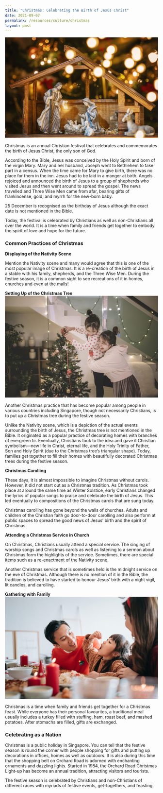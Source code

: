 ```yaml
---
title: "Christmas: Celebrating the Birth of Jesus Christ"
date: 2021-09-07
permalink: /resources/culture/christmas
layout: post
---
```

![Christmas Manger scene with figurines](/images/culture/christmas-manger-scene-with-figurines.jpg)

Christmas is an annual Christian festival that celebrates and commemorates the birth of Jesus Christ, the only son of God.

According to the Bible, Jesus was conceived by the Holy Spirit and born of the virgin Mary. Mary and her husband, Joseph went to Bethlehem to take part in a census.  When the time came for Mary to give birth, there was no place for them in the inn. Jesus had to be laid in a manger at birth.  Angels rejoiced and announced the birth of Jesus to a group of shepherds who visited Jesus and then went around to spread the gospel. The news travelled and Three Wise Men came from afar, bearing gifts of frankincense, gold, and myrrh for the new-born baby.

25 December is recognised as the birthday of Jesus although the exact date is not mentioned in the Bible.

Today, the festival is celebrated by Christians as well as non-Christians all over the world. It is a time when family and friends get together to embody the spirit of love and hope for the future.

### Common Practices of Christmas

**Displaying of the Nativity Scene**

Mention the Nativity scene and many would agree that this is one of the most popular image of Christmas. It is a re-creation of the birth of Jesus in a stable with his family, shepherds, and the Three Wise Men. During the festive season, it is a common sight to see recreations of it in homes, churches and even at the malls!  

**Setting Up of the Christmas Tree**
![Family decorating a Christmas tree at home](/images/culture/family-decorating-christmas-tree-at-home.jpg)

Another Christmas practice that has become popular among people in various countries including Singapore, though not necessarily Christians, is to put up a Christmas tree during the festive season.

Unlike the Nativity scene, which is a depiction of the actual events surrounding the birth of Jesus, the Christmas tree is not mentioned in the Bible. It originated as a popular practice of decorating homes with branches of evergreen fir. Eventually, Christians took to the idea and gave it Christian symbolism—new life in Christ, eternal life, and the Holy Trinity of Father, Son and Holy Spirit (due to the Christmas tree’s triangular shape). Today, families get together to fill their homes with beautifully decorated Christmas trees during the festive season.

**Christmas Carolling**

These days, it is almost impossible to imagine Christmas without carols. However, it did not start out as a Christmas tradition. As Christmas took place at around the same time as Winter Solstice, early Christians changed the lyrics of popular songs to praise and celebrate the birth of Jesus. This led eventually to compositions of the Christmas carols that are sung today.

Christmas carolling has gone beyond the walls of churches. Adults and children of the Christian faith go door-to-door carolling and also perform at public spaces to spread the good news of Jesus’ birth and the spirit of Christmas.

**Attending a Christmas Service in Church**

On Christmas, Christians usually attend a special service. The singing of worship songs and Christmas carols as well as listening to a sermon about Christmas form the highlights of the service. Sometimes, there are special items such as a re-enactment of the Nativity scene.

Another Christmas service that is sometimes held is the midnight service on the eve of Christmas. Although there is no mention of it in the Bible, the tradition is believed to have started to honour Jesus’ birth with a night vigil, lit candles, and carolling.

**Gathering with Family**
![Family having a Christmas meal](/images/culture/family-having-a-christmas-meal.jpg)

Christmas is a time when family and friends get together for a Christmas feast. While everyone has their personal favourites, a traditional meal usually includes a turkey filled with stuffing, ham, roast beef, and mashed potatoes. After stomachs are filled, gifts are exchanged.

### Celebrating as a Nation

Christmas is a public holiday in Singapore. You can tell that the festive season is round the corner with people shopping for gifts and putting up decorations in offices, homes as well as outdoors. It is also during this time that the shopping belt on Orchard Road is adorned with enchanting ornaments and dazzling lights. Started in 1984, the Orchard Road Christmas Light-up has become an annual tradition, attracting visitors and tourists.

The festive season is celebrated by Christians and non-Christians of different races with myriads of festive events, get-togethers, and feasting.